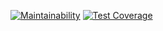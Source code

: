 [![Maintainability](https://api.codeclimate.com/v1/badges/1850a5269be9aaed7cb5/maintainability)](https://codeclimate.com/github/ava239/xls-parser/maintainability)
[![Test Coverage](https://api.codeclimate.com/v1/badges/1850a5269be9aaed7cb5/test_coverage)](https://codeclimate.com/github/ava239/xls-parser/test_coverage)
